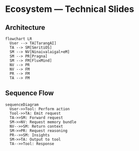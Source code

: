 # Ecosystem — Technical Slides
## Architecture
```mermaid
flowchart LR
  User --> TA[TarangAI]
  TA --> SM[SmritiOS]
  SM --> NV[Ninaivalaigal+eM]
  SM --> PR[Pragna]
  SM --> FM[FluxMind]
  NV --> PR
  NV --> FM
  PR --> FM
  TA --> FM
```
## Sequence Flow
```mermaid
sequenceDiagram
  User->>Tool: Perform action
  Tool->>TA: Emit request
  TA->>SM: Forward request
  SM->>NV: Request memory bundle
  NV-->>SM: Return context
  SM->>PR: Request reasoning
  PR-->>SM: Insights
  SM->>TA: Output to tool
  TA-->>Tool: Response
```
